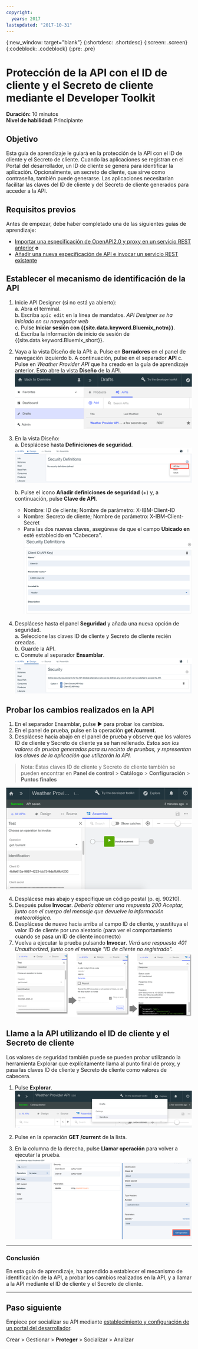```yaml
---
copyright:
  years: 2017
lastupdated: "2017-10-31"
---
```


{:new_window: target="blank"}
{:shortdesc: .shortdesc}
{:screen: .screen}
{:codeblock: .codeblock}
{:pre: .pre}

# Protección de la API con el ID de cliente y el Secreto de cliente mediante el Developer Toolkit


**Duración:** 10 minutos  
**Nivel de habilidad:** Principiante


## Objetivo

Esta guía de aprendizaje le guiará en la protección de la API con el ID de cliente y el Secreto de cliente. Cuando las aplicaciones se registran en el Portal del desarrollador, un ID de cliente se genera para identificar la aplicación. Opcionalmente, un secreto de cliente, que sirve como contraseña, también puede generarse. Las aplicaciones necesitarían facilitar las claves del ID de cliente y del Secreto de cliente generados para acceder a la API.


## Requisitos previos
Antes de empezar, debe haber completado una de las siguientes guías de aprendizaje:
- [Importar una especificación de OpenAPI2.0 y proxy en un servicio REST anterior](tut_rest_landing.html) **o**  
- [Añadir una nueva especificación de API e invocar un servicio REST existente](tut_rest_landing.html)


## Establecer el mecanismo de identificación de la API

1. Inicie API Designer (si no está ya abierto):  
   a. Abra el terminal.  
   b. Escriba `apic edit` en la línea de mandatos. _API Designer se ha iniciado en su navegador web_    
   c. Pulse **Iniciar sesión con {{site.data.keyword.Bluemix_notm}}**.  
   d. Escriba la información de inicio de sesión de {{site.data.keyword.Bluemix_short}}.  

2. Vaya a la vista Diseño de la API:
    a. Pulse en **Borradores** en el panel de navegación izquierdo 
    b. A continuación, pulse en el separador **API**
    c. Pulse en _Weather Provider API_ que ha creado en la guía de aprendizaje anterior. Esto abre la vista **Diseño** de la API.  
    ![](images/1_goto_drafts_api.png)  

3. En la vista Diseño:  
   a. Desplácese hasta **Definiciones de seguridad**.  
    ![](images/1b.png) 

   b. Pulse el icono **Añadir definiciones de seguridad** (+) y, a continuación, pulse **Clave de API**.  
      - Nombre: ID de cliente; Nombre de parámetro: X-IBM-Client-ID  
      - Nombre: Secreto de cliente; Nombre de parámetro: X-IBM-Client-Secret  
      - Para las dos nuevas claves, asegúrese de que el campo **Ubicado en** esté establecido en "Cabecera".  
      ![](images/2a.png)    

4. Desplácese hasta el panel **Seguridad** y añada una nueva opción de seguridad.  
   a. Seleccione las claves ID de cliente y Secreto de cliente recién creadas.  
   b. Guarde la API.  
   c. Conmute al separador **Ensamblar**.   
    ![](images/3a.png) 

## Probar los cambios realizados en la API

1. En el separador Ensamblar, pulse ► para probar los cambios.
2. En el panel de prueba, pulse en la operación **get /current**.
3. Desplácese hacia abajo en el panel de prueba y observe que los valores ID de cliente y Secreto de cliente ya se han rellenado. _Estos son los valores de prueba generados para su recinto de pruebas, y representan las claves de la aplicación que utilizarán la API._  
> Nota: Estas claves ID de cliente y Secreto de cliente también se pueden encontrar en **Panel de control** > **Catálogo** > **Configuración** > **Puntos finales**  

 ![](images/test_api_keys_1.png)

4. Desplácese más abajo y especifique un código postal (p. ej. 90210). 
5. Después pulse **Invocar**. _Debería obtener una respuesta 200 Aceptar, junto con el cuerpo del mensaje que devuelve la información meteorológica._  
6. Desplácese de nuevo hacia arriba al campo ID de cliente, y sustituya el valor ID de cliente por uno aleatorio (para ver el comportamiento cuando se pasa un ID de cliente incorrecto)  
7. Vuelva a ejecutar la prueba pulsando **Invocar**. _Verá una respuesta 401 Unauthorized, junto con el mensaje "ID de cliente no registrado"._  
  ![](images/test_api_keys_3.png)  
  

## Llame a la API utilizando el ID de cliente y el Secreto de cliente

Los valores de seguridad también puede se pueden probar utilizando la herramienta Explorar que explícitamente llama al punto final de proxy, y pasa las claves ID de cliente y Secreto de cliente como valores de cabecera.


1. Pulse **Explorar**.
    ![](images/explore_1.png)

2. Pulse en la operación **GET /current** de la lista.  

3. En la columna de la derecha, pulse **Llamar operación** para volver a ejecutar la prueba.  
    ![](images/4.png)  
    
---

### Conclusión
En esta guía de aprendizaje, ha aprendido a establecer el mecanismo de identificación de la API, a probar los cambios realizados en la API, y a llamar a la API mediante el ID de cliente y el Secreto de cliente. 

---

## Paso siguiente

Empiece por socializar su API mediante [establecimiento y configuración de un portal del desarrollador](tut_config_dev_portal.html).

Crear > Gestionar > **Proteger** > Socializar > Analizar

